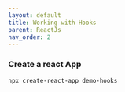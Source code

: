 ```yaml
---
layout: default
title: Working with Hooks 
parent: ReactJs
nav_order: 2
---
```


### Create a react App

```
npx create-react-app demo-hooks
```